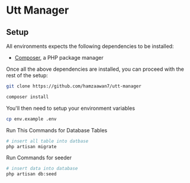 # Utt Manager

## Setup

All environments expects the following dependencies to be installed:
-   [Composer](https://getcomposer.org/), a PHP package manager

Once all the above dependencies are installed, you can proceed with the rest of the setup:

```bash
git clone https://github.com/hamzaawan7/utt-manager

composer install
```

You'll then need to setup your environment variables

```bash
cp env.example .env
```


Run This Commands for Database Tables 

```bash
# insert all table into datbase 
php artisan migrate
```
Run Commands for seeder 

```bash
# insert data into database 
php artisan db:seed
```
